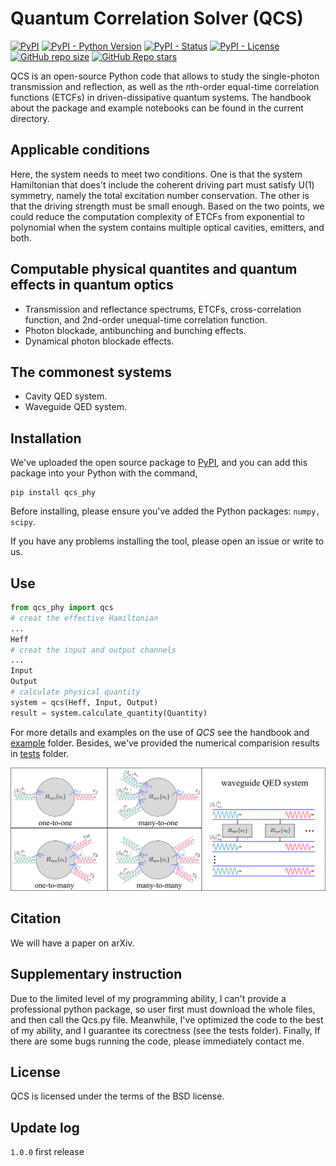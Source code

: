 # Quantum Correlation Solver (QCS)
[![PyPI](https://img.shields.io/pypi/v/qcs_phy)](https://pypi.org/project/qcs-phy/)
[![PyPI - Python Version](https://img.shields.io/pypi/pyversions/qcs_phy)](https://pypi.org/project/qcs-phy/)
[![PyPI - Status](https://img.shields.io/pypi/status/qcs_phy)](https://pypi.org/project/qcs-phy/)
[![PyPI - License](https://img.shields.io/pypi/l/qcs_phy)](https://pypi.org/project/qcs-phy/)
[![GitHub repo size](https://img.shields.io/github/repo-size/ZhiGuangLu/qcs)](https://github.com/ZhiGuangLu/qcs)
[![GitHub Repo stars](https://img.shields.io/github/stars/ZhiGuangLu/qcs)](https://github.com/ZhiGuangLu/qcs)

QCS is an open-source Python code that allows to study the single-photon transmission and reflection, as well as the  *n*th-order equal-time correlation functions (ETCFs)
in driven-dissipative quantum systems. The handbook about the package and example notebooks can be found in the current directory.
## Applicable conditions
Here, the system needs to meet two conditions. One is that the system Hamiltonian that does't include the coherent driving part must satisfy U(1) symmetry, namely the 
total excitation number conservation. The other is that the driving strength must be small enough. Based on the two points, we could reduce the computation complexity of 
ETCFs from exponential to polynomial when the system contains multiple optical cavities, emitters, and both.

## Computable physical quantites and quantum effects in quantum optics
* Transmission and reflectance spectrums, ETCFs, cross-correlation function, and 2nd-order unequal-time correlation function.
* Photon blockade, antibunching and bunching effects.
* Dynamical photon blockade effects.
## The commonest systems
* Cavity QED system.
* Waveguide QED system.


## Installation
We've uploaded the open source package to [PyPI](https://pypi.org/project/qcs-phy), and you can add this package into your Python with the command,
```
pip install qcs_phy
```
Before installing, please ensure you've added the Python packages: ``` numpy, scipy ```.

If you have any problems installing the tool, please open an issue or write to us.
## Use

```python
from qcs_phy import qcs
# creat the effective Hamiltonian
...
Heff
# creat the input and output channels
...
Input
Output
# calculate physical quantity
system = qcs(Heff, Input, Output)
result = system.calculate_quantity(Quantity)
```

For more details and examples on the use of *QCS* see the handbook and [example](https://github.com/ZhiGuangLu/qcs/tree/main/examples) folder. Besides, 
we've provided the numerical comparision results in [tests](https://github.com/ZhiGuangLu/qcs/tree/main/tests) folder.

<img src="https://github.com/ZhiGuangLu/Load-Figures/blob/main/Qcs.png" width="735px">

## Citation

We will have a paper on arXiv.

## Supplementary instruction
Due to the limited level of my programming ability, I can't provide a professional python package, so user first must download the whole files, 
and then call the Qcs.py file. Meanwhile, I've optimized the code to the best of my ability, and I guarantee its corectness
(see the tests folder). Finally, If there are some bugs running the code, please immediately contact me.

## License
QCS is licensed under the terms of the BSD license.

## Update log
`1.0.0` first release
